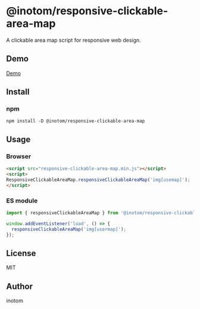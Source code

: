 # @inotom/responsive-clickable-area-map

A clickable area map script for responsive web design.


## Demo

[Demo](http://sandbox.serendip.ws/responsive-clickable-area-map.html)


## Install

### npm

```
npm install -D @inotom/responsive-clickable-area-map
```


## Usage

### Browser

```html
<script src="responsive-clickable-area-map.min.js"></script>
<script>
ResponsiveClickableAreaMap.responsiveClickableAreaMap('img[usemap]');
</script>
```


### ES module

```js
import { responsiveClickableAreaMap } from '@inotom/responsive-clickable-area-map';

window.addEventListener('load', () => {
  responsiveClickableAreaMap('img[usermap]');
});
```

## License

MIT


## Author

inotom
